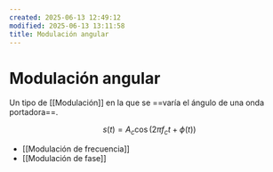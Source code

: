```yaml
---
created: 2025-06-13 12:49:12
modified: 2025-06-13 13:11:58
title: Modulación angular
---
```


# Modulación angular

Un tipo de [[Modulación]] en la que se ==varía el ángulo de una onda portadora==.

$$
s \left( t \right) = A_c \cos \left( 2 \pi f_c t + \phi \left( t \right) \right)
$$

- [[Modulación de frecuencia]]
- [[Modulación de fase]]
